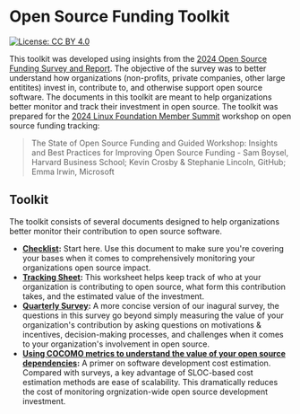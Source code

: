 # Open Source Funding Toolkit

[![License: CC BY 4.0](https://img.shields.io/badge/License-CC_BY_4.0-lightgrey.svg)](https://creativecommons.org/licenses/by/4.0/)

This toolkit was developed using insights from the [2024 Open Source Funding Survey and Report](https://opensourcefundingsurvey2024.com/). The objective of the survey was to better understand how organizations (non-profits, private companies, other large entitites) invest in, contribute to, and otherwise support open source software. The documents in this toolkit are meant to help organizations better monitor and track their investment in open source. The toolkit was prepared for the [2024 Linux Foundation Member Summit](https://sched.co/1nazB) workshop on open source funding tracking:

> The State of Open Source Funding and Guided Workshop: Insights and Best Practices for Improving Open Source Funding - Sam Boysel, Harvard Business School; Kevin Crosby & Stephanie Lincoln, GitHub; Emma Irwin, Microsoft

## Toolkit

The toolkit consists of several documents designed to help organizations better monitor their contribution to open source software.

- **[Checklist](https://docs.google.com/document/d/1BI8jmGt4tXzSL0f2IkMsEygYQmYhvXnSgrT0BL5Vkok/edit?usp=sharing):** Start here. Use this document to make sure you're covering your bases when it comes to comprehensively monitoring your organizations open source impact.
- **[Tracking Sheet](https://docs.google.com/spreadsheets/d/1eH1Ibvv4YskTgP14PB3zcodqSLW-p3FfFA5xdaia5Ec/edit?usp=sharing):** This worksheet helps keep track of who at your organization is contributing to open source, what form this contribution takes, and the estimated value of the investment.
- **[Quarterly Survey](https://docs.google.com/spreadsheets/d/1oUK7T5idaYvrH5UQQyKKjqbn-mcYRmQM1hgnr1gobKM/edit?usp=sharing):** A more concise version of our inagural survey, the questions in this survey go beyond simply measuring the value of your organization's contribution by asking questions on motivations & incentives, decision-making processes, and challenges when it comes to your organization's involvement in open source.
- **[Using COCOMO metrics to understand the value of your open source dependencies](https://docs.google.com/document/d/1_YXudEy7wPK2-64X-A0zDkqMQ6JNaFR4HkNSlDkUb7s/edit?usp=sharing):** A primer on software development cost estimation. Compared with surveys, a key advantage of SLOC-based cost estimation methods are ease of  scalability. This dramatically reduces the cost of monitoring orgnization-wide open source development investment. 
